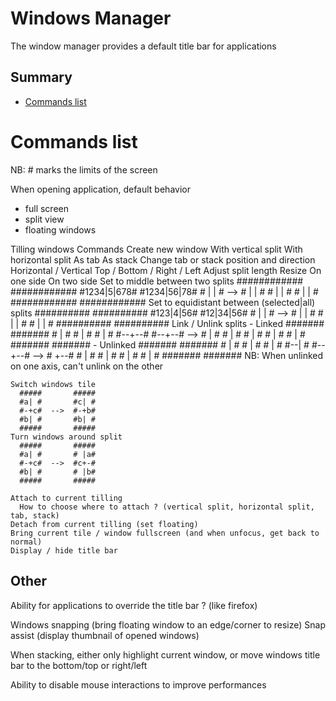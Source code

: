 # Windows Manager

The window manager provides a default title bar for applications

## Summary
- [Commands list](#commands_list)

# Commands list

NB: # marks the limits of the screen

When opening application, default behavior
  - full screen
  - split view
  - floating windows

  
Tilling windows
  Commands
    Create new window
      With vertical split
      With horizontal split
      As tab
      As stack
    Change tab or stack position and direction
      Horizontal / Vertical
      Top / Bottom / Right / Left
    Adjust split length
      Resize
        On one side
        On two side
      Set to middle between two splits
      ############       ############
      #1234|5|678#       #1234|56|78#
      #    | |   #  -->  #    |  |  #
      #    | |   #       #    |  |  #
      ############       ############
      Set to equidistant between (selected|all) splits
      ##########       ##########
      #123|4|56#       #12|34|56#
      #   | |  #  -->  #  |  |  #
      #   | |  #       #  |  |  #
      ##########       ##########
      Link / Unlink splits
        - Linked
      #######       #######
      #  |  #       #  |  #
      #  |  #       #--+--#
      #--+--#  -->  #  |  #
      #  |  #       #  |  #
      #  |  #       #  |  #
      #######       #######
        - Unlinked
      #######       #######
      #  |  #       #  |  #
      #  |  #       #--|  #
      #--+--#  -->  #  +--#
      #  |  #       #  |  #
      #  |  #       #  |  #
      #######       #######
        NB: When unlinked on one axis, can't unlink on the other
      
    Switch windows tile
      #####       #####
      #a| #       #c| #
      #-+c#  -->  #-+b#
      #b| #       #b| #
      #####       #####
    Turn windows around split
      #####       #####
      #a| #       # |a#
      #-+c#  -->  #c+-#
      #b| #       # |b#
      #####       #####
      
    Attach to current tilling
      How to choose where to attach ? (vertical split, horizontal split, tab, stack)
    Detach from current tilling (set floating)
    Bring current tile / window fullscreen (and when unfocus, get back to normal)
    Display / hide title bar
    
Other
-----

Ability for applications to override the title bar ? (like firefox)

Windows snapping (bring floating window to an edge/corner to resize)
  Snap assist (display thumbnail of opened windows)

When stacking, either only highlight current window, or move windows title bar to the bottom/top or right/left

Ability to disable mouse interactions to improve performances
